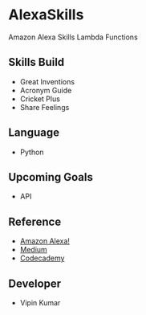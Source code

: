 
# AlexaSkills
Amazon Alexa Skills Lambda Functions

## Skills Build
- Great Inventions
- Acronym Guide
- Cricket Plus 
- Share Feelings

## Language
- Python

## Upcoming Goals
- API

## Reference
- [Amazon Alexa!](alexa.amazon.com)
- [Medium](www.medium.com)
- [Codecademy](www.codecademy.com)

## Developer
- Vipin Kumar 


